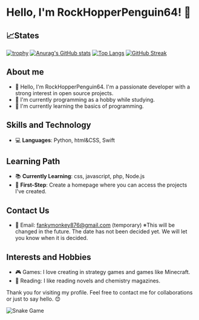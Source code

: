 # Hello, I'm RockHopperPenguin64! 🐧

## :chart_with_upwards_trend:States
[![trophy](https://github-profile-trophy.vercel.app/?username=RockHopperPenguin64&theme=onedark&column=7)](https://github.com/ryo-ma/github-profile-trophy)
[![Anurag's GitHub stats](https://github-readme-stats.vercel.app/api?username=RockHopperPenguin64&theme=onedark&show_icons=true)](https://github.com/anuraghazra/github-readme-stats)
[![Top Langs](https://github-readme-stats.vercel.app/api/top-langs/?username=RockHopperPenguin64&layout=compact&theme=onedark)](https://github.com/anuraghazra/github-readme-stats)
[![GitHub Streak](https://streak-stats.demolab.com/?user=RockHopperPenguin64)](https://git.io/streak-stats)


## About me
- 👋 Hello, I'm RockHopperPenguin64. I'm a passionate developer with a strong interest in open source projects.
- 💼 I'm currently programming as a hobby while studying.
- 🌱 I'm currently learning the basics of programming.

## Skills and Technology
- 💻 **Languages**: Python, html&CSS, Swift

## Learning Path
- 📚 **Currently Learning**: css, javascript, php, Node.js
- 🎯 **First-Step**: Create a homepage where you can access the projects I've created.

## Contact Us
- 📧 Email: fankymonkey876@gmail.com (temporary)
※This will be changed in the future. The date has not been decided yet. We will let you know when it is decided.

## Interests and Hobbies
- 🎮 Games: I love creating in strategy games and games like Minecraft.
- 📖 Reading: I like reading novels and chemistry magazines.

Thank you for visiting my profile. Feel free to contact me for collaborations or just to say hello. 😊

![Snake Game](https://github.com/RockHopperPenguin64/your-username/blob/output/github-contribution-grid-snake.svg)
